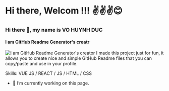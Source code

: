 # Hi there, Welcom !!! ✌️✌️✌️😊

### Hi there 👋, my name is VO HUYNH DUC
#### I am GitHub Readme Generator's creatr
![I am GitHub Readme Generator's creator](https://arturssmirnovs.github.io/github-profile-readme-generator/images/banner.png)
I made this project just for fun, it allows you to create nice and simple GitHub Readme files that you can copy/paste and use in your profile.

Skills: VUE JS / REACT / JS / HTML / CSS

- 🔭 I’m currently working on this page. 





